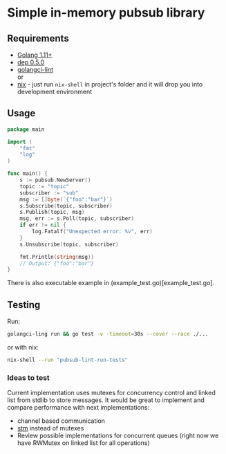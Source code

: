 # Simple in-memory pubsub library

## Requirements
 * [Golang 1.11+](https://golang.org/dl/)
 * [dep 0.5.0](https://github.com/golang/dep#installation)
 * [golangci-lint](https://github.com/golangci/golangci-lint)  
or 
 * [nix](https://nixos.org/nix/download.html) - just run `nix-shell` in project's folder and it will drop you into development environment

## Usage
```go
package main

import (
	"fmt"
	"log"
)

func main() {
	s := pubsub.NewServer()
	topic := "topic"
	subscriber := "sub"
	msg := []byte(`{"foo":"bar"}`)
	s.Subscribe(topic, subscriber)
	s.Publish(topic, msg)
	msg, err := s.Poll(topic, subscriber)
	if err != nil {
		log.Fatalf("Unexpected error: %v", err)
	}
	s.Unsubscribe(topic, subscriber)

	fmt.Println(string(msg))
	// Output: {"foo":"bar"}
}
```

There is also executable example in (example_test.go)[example_test.go].

## Testing
Run:
```sh
golangci-ling run && go test -v -timeout=30s --cover --race ./...
```
or with nix: 
```sh
nix-shell --run "pubsub-lint-run-tests"
```

### Ideas to test
Current implementation uses mutexes for concurrency control and linked list from stdlib to store messages.
It would be great to implement and compare performance with next implementations:
 * channel based communication
 * [stm](https://github.com/lukechampine/stm) instead of mutexes
 * Review possible implementations for concurrent queues (right now we have RWMutex on linked list for all operations)

